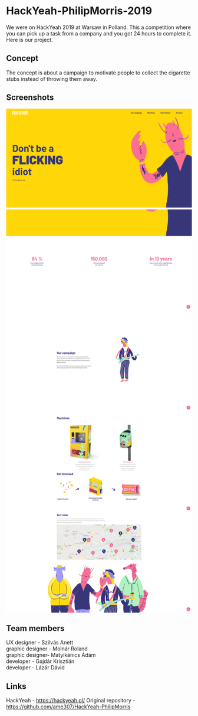 # HackYeah-PhilipMorris-2019

We were on HackYeah 2019 at Warsaw in Polland. This a competition where you can pick up a task from a company and you got 24 hours to complete it. Here is our project.

## Concept

The concept is about a campaign to motivate people to collect the cigarette stubs instead of throwing them away.

## Screenshots

<img align="center" src="./Screenshots/hy1.png">
<img align="center" src="./Screenshots/hy2.png">
<img align="center" src="./Screenshots/hy3.png">
<img align="center" src="./Screenshots/hy4.png">
<img align="center" src="./Screenshots/hy5.png">


## Team members

UX designer - Szilvás Anett<br/>
graphic designer - Molnár Roland<br/>
graphic designer- Matyikánics Ádám<br/>
developer - Gajdár Krisztián<br/> 
developer - Lázár Dávid<br/>

## Links

HackYeah - https://hackyeah.pl/
Original repository - https://github.com/ame307/HackYeah-PhilipMorris
